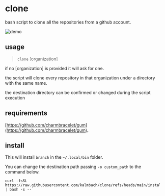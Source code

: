 # clone 
bash script to clone all the repositories from a github account.

![demo](https://github.com/user-attachments/assets/f404a838-f90b-4de6-92db-6f6b99c57545)

## usage
> `clone` [organization]

if no [organization] is provided it will ask for one.

the script will clone every repository in that organization under a directory with the same name.

the destination directory can be confirmed or changed during the script execution


## requirements
[https://github.com/charmbracelet/gum](https://github.com/charmbracelet/gum).

## install
This will install `branch` in the `~/.local/bin` folder.

You can change the destination path passing `-o custom_path` to the command below.
```
curl -fsSL https://raw.githubusercontent.com/kalmbach/clone/refs/heads/main/install.sh | bash -s --
```
